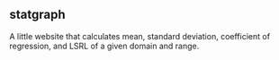 ## statgraph

A little website that calculates mean, standard deviation, coefficient of regression, and LSRL of a given domain and range.
